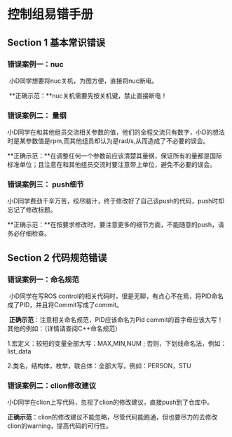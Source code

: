 # 控制组易错手册





## Section 1  基本常识错误

 

### 错误案例一：nuc

​           小D同学想要将nuc关机，为图方便，直接将nuc断电。



​           **正确示范：**nuc关机需要先按关机键，禁止直接断电！



### 错误案例二：  量纲

​           小D同学在和其他组员交流相关参数的值，他们的全程交流只有数字，小D的想法时是某参数值是rpm,而其他组员却认为是rad/s,从而造成了不必要的误会。



​            **正确示范：**在调整任何一个参数前应该清楚其量纲，保证所有的量都是国际标准单位；且注意在和其他组员交流时要注意带上单位，避免不必要的误会。



### 错误案例三：  push细节

​          小D同学费劲千辛万苦，绞尽脑汁，终于修改好了自己该push的代码，push时却忘记了修改标题。



​          **正确示范：**在按要求修改时，要注意更多的细节方面，不能随意的push，请务必仔细检查。


## Section 2   代码规范错误



### 错误案例一：命名规范

​          小D同学在写ROS control的相关代码时，很是无聊，有点心不在焉，将PID命名成了PID，并且将Commit写成了commit。




​       **正确示范**：注意相关命名规范，PID应该命名为Pid  commit的首字母应该大写！
                其他的例如：（详情请查阅C++命名规范）

  1.宏定义：较短的变量全部大写：MAX,MIN,NUM ; 否则，下划线命名法，例如：list_data

  2.类名，结构体，枚举，联合体：全部大写，例如：PERSON，STU



### 错误案例二：clion修改建议

​         小D同学在clion上写代码，忽视了clion的修改建议，直接push到了仓库中。




​        **正确示范**：clion的修改建议不能忽略，尽管代码能跑通，但也要尽力的去修改clion的warning，提高代码的可行性。
